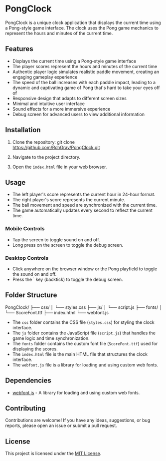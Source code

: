 # PongClock

PongClock is a unique clock application that displays the current time using a Pong-style game interface. The clock uses the Pong game mechanics to represent the hours and minutes of the current time.

## Features

- Displays the current time using a Pong-style game interface
- The player scores represent the hours and minutes of the current time
- Authentic player logic simulates realistic paddle movement, creating an engaging gameplay experience
- The speed of the ball increases with each paddle impact, leading to a dynamic and captivating game of Pong that's hard to take your eyes off of
- Responsive design that adapts to different screen sizes
- Minimal and intuitive user interface
- Sound effects for a more immersive experience
- Debug screen for advanced users to view additional information

## Installation

1. Clone the repository:
git clone https://github.com/RchGrav/PongClock.git

2. Navigate to the project directory.

3. Open the `index.html` file in your web browser.

## Usage

- The left player's score represents the current hour in 24-hour format.
- The right player's score represents the current minute.
- The ball movement and speed are synchronized with the current time.
- The game automatically updates every second to reflect the current time.

### Mobile Controls
- Tap the screen to toggle sound on and off.
- Long press on the screen to toggle the debug screen.

### Desktop Controls
- Click anywhere on the browser window or the Pong playfield to toggle the sound on and off.
- Press the \` key (backtick) to toggle the debug screen.

## Folder Structure
PongClock/
├── css/
│   └── styles.css
├── js/
│   └── script.js
├── fonts/
│   └── ScoreFont.ttf
├── index.html
└── webfont.js

- The `css` folder contains the CSS file (`styles.css`) for styling the clock interface.
- The `js` folder contains the JavaScript file (`script.js`) that handles the game logic and time synchronization.
- The `fonts` folder contains the custom font file (`ScoreFont.ttf`) used for displaying the scores.
- The `index.html` file is the main HTML file that structures the clock interface.
- The `webfont.js` file is a library for loading and using custom web fonts.

## Dependencies

- [webfont.js](https://github.com/typekit/webfontloader) - A library for loading and using custom web fonts.

## Contributing

Contributions are welcome! If you have any ideas, suggestions, or bug reports, please open an issue or submit a pull request.

## License

This project is licensed under the [MIT License](LICENSE).


